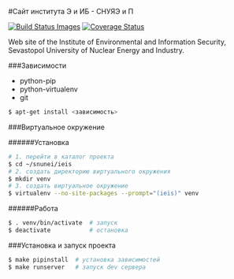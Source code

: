 #Сайт института  Э и ИБ  -  СНУЯЭ и П

[![Build Status Images](https://travis-ci.org/Samael500/ieis.svg)](https://travis-ci.org/Samael500/ieis) [![Coverage Status](https://coveralls.io/repos/Samael500/ieis/badge.png)](https://coveralls.io/r/Samael500/ieis)

Web site of the Institute of  Environmental and Information Security,<br>
Sevastopol University of Nuclear Energy and Industry.

###Зависимости

* python-pip
* python-virtualenv
* git

```bash
$ apt-get install <зависимость>
```

###Виртуальное окружение

######Установка
```bash
# 1. перейти в каталог проекта
$ cd ~/snunei/ieis
# 2. создать директорию виртуального окружения
$ mkdir venv
# 3. создать виртуальное окружение
$ virtualenv --no-site-packages --prompt="(ieis)" venv
```
######Работа
```bash
$ . venv/bin/activate  # запуск
$ deactivate           # остановка
```

###Установка и запуск проекта

```bash
$ make pipinstall  # установка зависимостей
$ make runserver   # запуск dev сервера
```
